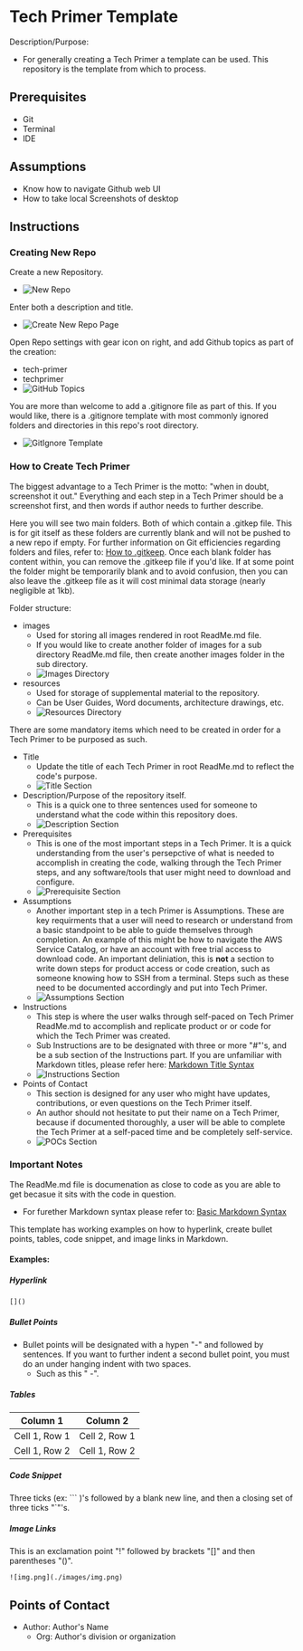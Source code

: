 # Tech Primer Template

Description/Purpose:
- For generally creating a Tech Primer a template can be used. This repository is the template from which to process.

## Prerequisites
- Git
- Terminal
- IDE

## Assumptions
- Know how to navigate Github web UI
- How to take local Screenshots of desktop

## Instructions

### Creating New Repo

Create a new Repository.
- ![New Repo](./images/new_repo.PNG)

[//]: # (Once Organization is enabled in Git, add step: Create a new repository from the tech primer template.)

Enter both a description and title.
- ![Create New Repo Page](./images/create_new_repo_page.PNG)

Open Repo settings with gear icon on right, and add Github topics as part of the creation:
- tech-primer
- techprimer
- ![GitHub Topics](./images/github_topics.PNG)

You are more than welcome to add a .gitignore file as part of this. If you would like, there is a .gitignore template
with most commonly ignored folders and directories in this repo's root directory.
- ![GitIgnore Template](./images/gitignore_template_location.PNG)

### How to Create Tech Primer

The biggest advantage to a Tech Primer is the motto: "when in doubt, screenshot it out." Everything and
each step in a Tech Primer should be a screenshot first, and then words if author needs to further describe.

Here you will see two main folders. Both of which contain a .gitkep file. This is for git itself
as these folders are currently blank and will not be pushed to a new repo if empty. For further
information on Git efficiencies regarding folders and files, refer to:
[How to .gitkeep](https://thelinuxcode.com/use-gitkeep-commit-and-push-empty-git-folder-directory/).
Once each blank folder has content within, you can remove the .gitkeep file if you'd like. If at some point
the folder might be temporarily blank and to avoid confusion, then you can also leave the .gitkeep file
as it will cost minimal data storage (nearly negligible at 1kb).

Folder structure:
- images
  - Used for storing all images rendered in root ReadMe.md file.
  - If you would like to create another folder of images for a sub directory ReadMe.md file,
then create another images folder in the sub directory.
  - ![Images Directory](./images/images_dir.PNG)
- resources
  - Used for storage of supplemental material to the repository.
  - Can be User Guides, Word documents, architecture drawings, etc.
  - ![Resources Directory](./images/resources_dir.PNG)

There are some mandatory items which need to be created in order for a Tech Primer to be purposed as such.
- Title
  - Update the title of each Tech Primer in root ReadMe.md to reflect the code's purpose.
  - ![Title Section](./images/title_readme.PNG)
- Description/Purpose of the repository itself.
  - This is a quick one to three sentences used for someone to understand what the code within this repository does.
  - ![Description Section](./images/desc_readme.PNG)
- Prerequisites
  - This is one of the most important steps in a Tech Primer. It is a quick understanding from the user's persepctive
of what is needed to accomplish in creating the code, walking through the Tech Primer steps, and any software/tools
that user might need to download and configure.
  - ![Prerequisite Section](./images/prereq_section.PNG)
- Assumptions
  - Another important step in a tech Primer is Assumptions. These are key requirments that a user will need to research
or understand from a basic standpoint to be able to guide themselves through completion. An example of this might be
how to navigate the AWS Service Catalog, or have an account with free trial access to download code. An important
deliniation, this is **not** a section to write down steps for product access or code creation, such as someone
knowing how to SSH from a terminal. Steps such as these need to be documented accordingly and put into Tech Primer.
  - ![Assumptions Section](./images/assupmtions_section.PNG)
- Instructions
  - This step is where the user walks through self-paced on Tech Primer ReadMe.md to accomplish and replicate product or
or code for which the Tech Primer was created.
  - Sub Instructions are to be designated with three or more "#"'s, and be a sub section of the Instructions part.
If you are unfamiliar with Markdown titles, please refer here: [Markdown Title Syntax](https://www.markdownguide.org/basic-syntax/#headings)
  - ![Instructions Section](./images/instructions_section.PNG)
- Points of Contact
  - This section is designed for any user who might have updates, contributions, or even questions on the Tech Primer itself.
  - An author should not hesitate to put their name on a Tech Primer, because if documented thoroughly, a user will be able
to complete the Tech Primer at a self-paced time and be completely self-service.
  - ![POCs Section](./images/pocs_section.PNG)

### Important Notes

The ReadMe.md file is documenation as close to code as you are able to get becasue it sits with the code in question.
- For furether Markdown syntax please refer to: [Basic Markdown Syntax](https://www.markdownguide.org/basic-syntax/)

This template has working examples on how to hyperlink, create bullet points, tables, code snippet, and image links in Markdown.

#### Examples:

##### Hyperlink

```shell
[]()
```

##### Bullet Points

- Bullet points will be designated with a hypen "-" and followed by sentences. If you want to further indent a second
bullet point, you must do an under hanging indent with two spaces.
  - Such as this "  -".

##### Tables

| Column 1      | Column 2      |
| ------------- | ------------- |
| Cell 1, Row 1 | Cell 2, Row 1 |
| Cell 1, Row 2 | Cell 1, Row 2 |

##### Code Snippet

Three ticks (ex: ``` )'s followed by a blank new line, and then a closing set of three ticks "`"'s.

##### Image Links

This is an exclamation point "!" followed by brackets "[]" and then parentheses "()".
```shell
![img.png](./images/img.png)
```


## Points of Contact

- Author: Author's Name
  - Org: Author's division or organization
